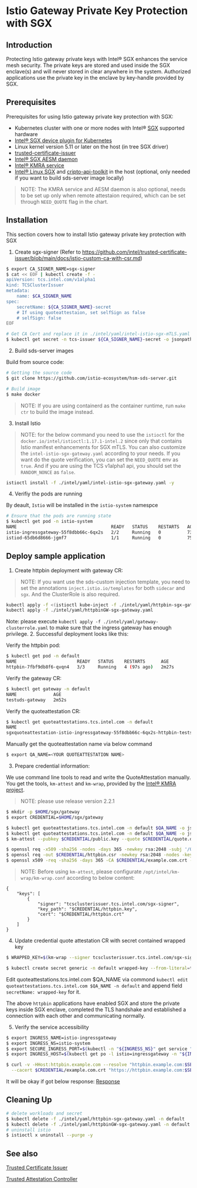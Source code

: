 # Istio Gateway Private Key Protection with SGX

## Introduction

Protecting Istio gateway private keys with Intel® SGX enhances the service mesh security. The private keys are stored and used inside the SGX enclave(s) and will never stored in clear anywhere in the system. Authorized applications use the private key in the enclave by key-handle provided by SGX.

## Prerequisites

Prerequisites for using Istio gateway private key protection with SGX:

- Kubernetes cluster with one or more nodes with Intel® [SGX](https://software.intel.com/content/www/us/en/develop/topics/software-guard-extensions.html) supported hardware
- [Intel® SGX device plugin for Kubernetes](https://github.com/intel/intel-device-plugins-for-kubernetes/blob/main/cmd/sgx_plugin/README.md)
- Linux kernel version 5.11 or later on the host (in tree SGX driver)
- [trusted-certificate-issuer](https://github.com/intel/trusted-certificate-issuer)
- [Intel® SGX AESM daemon](https://github.com/intel/linux-sgx#install-the-intelr-sgx-psw)
- [Intel® KMRA service](https://www.intel.com/content/www/us/en/developer/topic-technology/open/key-management-reference-application/overview.html)
- [Intel® Linux SGX](https://github.com/intel/linux-sgx) and [cripto-api-toolkit](https://github.com/intel/crypto-api-toolkit) in the host (optional, only needed if you want to build sds-server image locally)
> NOTE: The KMRA service and AESM daemon is also optional, needs to be set up only when remote attestaion required, which can be set through `NEED_QUOTE` flag in the chart.

## Installation

This section covers how to install Istio gateway private key protection with SGX
1. Create sgx-signer (Refer to https://github.com/intel/trusted-certificate-issuer/blob/main/docs/istio-custom-ca-with-csr.md)
```sh
$ export CA_SIGNER_NAME=sgx-signer
$ cat << EOF | kubectl create -f -
apiVersion: tcs.intel.com/v1alpha1
kind: TCSClusterIssuer
metadata:
    name: $CA_SIGNER_NAME
spec:
    secretName: ${CA_SIGNER_NAME}-secret
    # If using quoteattestaion, set selfSign as false
    # selfSign: false
EOF
```

```sh
# Get CA Cert and replace it in ./intel/yaml/intel-istio-sgx-mTLS.yaml
$ kubectl get secret -n tcs-issuer ${CA_SIGNER_NAME}-secret -o jsonpath='{.data.tls\.crt}' |base64 -d | sed -e 's;\(.*\);        \1;g'
```
2. Build sds-server images

Build from source code: 
```sh
# Getting the source code
$ git clone https://github.com/istio-ecosystem/hsm-sds-server.git
```

```sh
# Build image
$ make docker
```
> NOTE: If you are using containerd as the container runtime, run `make ctr` to build the image instead.

3. Install Istio

> NOTE: for the below command you need to use the `istioctl` for the `docker.io/intel/istioctl:1.17.1-intel.2` since only that contains Istio manifest enhancements for SGX mTLS.
You can also customize the `intel-istio-sgx-gateway.yaml` according to your needs. If you want do the quote verification, you can set the `NEED_QUOTE` env as `true`. And if you are using the TCS v1alpha1 api, you should set the `RANDOM_NONCE` as `false`.

```sh
istioctl install -f ./intel/yaml/intel-istio-sgx-gateway.yaml -y
```

4. Verifiy the pods are running

By deault, `Istio` will be installed in the `istio-system` namespce

```sh
# Ensure that the pods are running state
$ kubectl get pod -n istio-system
NAME                                    READY   STATUS    RESTARTS   AGE
istio-ingressgateway-55f8dbb66c-6qx2s   2/2     Running   0          73s
istiod-65db6d8666-jgmf7                 1/1     Running   0          75s
```

## Deploy sample application

1. Create httpbin deployment with gateway CR:
> NOTE: If you want use the sds-custom injection template, you need to set the annotations `inject.istio.io/templates` for both `sidecar` and `sgx`. And the ClusterRole is also required.
```sh
kubectl apply -f <(istioctl kube-inject -f ./intel/yaml/httpbin-sgx-gateway.yaml )
kubectl apply -f ./intel/yaml/httpbinGW-sgx-gateway.yaml
```
Note: please execute `kubectl apply -f ./intel/yaml/gateway-clusterrole.yaml` to make sure that the ingress gateway has enough privilege.
2. Successful deployment looks like this:

Verify the httpbin pod:
```sh
$ kubectl get pod -n default
NAME                       READY   STATUS    RESTARTS      AGE
httpbin-7fbf9db8f6-qvqn4   3/3     Running   4 (97s ago)   2m27s
```

Verify the gateway CR:
```sh
$ kubectl get gateway -n default
NAME              AGE
testuds-gateway   2m52s
```

Verify the quoteattestation CR:
```sh
$ kubectl get quoteattestations.tcs.intel.com -n default
NAME                                                                            AGE
sgxquoteattestation-istio-ingressgateway-55f8dbb66c-6qx2s-httpbin-testsds-com   4m36s
```
Manually get the quoteattestation name via below command

```sh
$ export QA_NAME=<YOUR QUOTEATTESTATION NAME>
```
3. Prepare credential information:

We use command line tools to read and write the QuoteAttestation manually. You get the tools, `km-attest` and `km-wrap`, provided by the [Intel® KMRA project](https://www.intel.com/content/www/us/en/developer/topic-technology/open/key-management-reference-application/overview.html).

> NOTE: please use release version 2.2.1

```sh
$ mkdir -p $HOME/sgx/gateway
$ export CREDENTIAL=$HOME/sgx/gateway

$ kubectl get quoteattestations.tcs.intel.com -n default $QA_NAME -o jsonpath='{.spec.publicKey}' | base64 -d > $CREDENTIAL/public.key
$ kubectl get quoteattestations.tcs.intel.com -n default $QA_NAME -o jsonpath='{.spec.quote}' | base64 -d > $CREDENTIAL/quote.data
$ km-attest --pubkey $CREDENTIAL/public.key --quote $CREDENTIAL/quote.data

$ openssl req -x509 -sha256 -nodes -days 365 -newkey rsa:2048 -subj '/O=example Inc./CN=example.com' -keyout $CREDENTIAL/example.com.key -out $CREDENTIAL/example.com.crt
$ openssl req -out $CREDENTIAL/httpbin.csr -newkey rsa:2048 -nodes -keyout $CREDENTIAL/httpbin.key -subj "/CN=httpbin.example.com/O=httpbin organization"
$ openssl x509 -req -sha256 -days 365 -CA $CREDENTIAL/example.com.crt -CAkey $CREDENTIAL/example.com.key -set_serial 0 -in $CREDENTIAL/httpbin.csr -out $CREDENTIAL/httpbin.crt
```
> NOTE: Before using `km-attest`, please configurate `/opt/intel/km-wrap/km-wrap.conf` according to below content:
```
{
    "keys": [
        {
            "signer": "tcsclusterissuer.tcs.intel.com/sgx-signer",
            "key_path": "$CREDENTIAL/httpbin.key",
            "cert": "$CREDENTIAL/httpbin.crt"
        }
    ]
}
```

4. Update credential quote attestation CR with secret contained wrapped key

```sh
$ WRAPPED_KEY=$(km-wrap --signer tcsclusterissuer.tcs.intel.com/sgx-signer --pubkey $CREDENTIAL/public.key --pin "HSMUserPin" --token "HSMSDSServer" --module /usr/local/lib/softhsm/libsofthsm2.so)

$ kubectl create secret generic -n default wrapped-key --from-literal=tls.key=${WRAPPED_KEY} --from-literal=tls.crt=$(base64 -w 0 < $CREDENTIAL/httpbin.crt)
```
Edit quoteattestations.tcs.intel.com $QA_NAME via commond `kubectl edit quoteattestations.tcs.intel.com $QA_NAME -n default` and append field `secretName: wrapped-key` for it.

The above `httpbin` applications have enabled SGX and store the private keys inside SGX enclave, completed the TLS handshake and established a connection with each other and communicating normally.

5. Verify the service accessibility

```sh
$ export INGRESS_NAME=istio-ingressgateway
$ export INGRESS_NS=istio-system
$ export SECURE_INGRESS_PORT=$(kubectl -n "${INGRESS_NS}" get service "${INGRESS_NAME}" -o jsonpath='{.spec.ports[?(@.name=="https")].nodePort}')
$ export INGRESS_HOST=$(kubectl get po -l istio=ingressgateway -n "${INGRESS_NS}" -o jsonpath='{.items[0].status.hostIP}')

$ curl -v -HHost:httpbin.example.com --resolve "httpbin.example.com:$SECURE_INGRESS_PORT:$INGRESS_HOST" \
  --cacert $CREDENTIAL/example.com.crt "https://httpbin.example.com:$SECURE_INGRESS_PORT/status/418"
```
It will be okay if got below response:
[Response](https://github.com/intel/istio/blob/release-1.17-intel/intel/image/gateway-test.png)

## Cleaning Up
```sh
# delete workloads and secret
$ kubectl delete -f ./intel/yaml/httpbin-sgx-gateway.yaml -n default
$ kubectl delete -f ./intel/yaml/httpbinGW-sgx-gateway.yaml -n default
# uninstall istio
$ istioctl x uninstall --purge -y
```

## See also

[Trusted Certificate Issuer](https://github.com/intel/trusted-certificate-issuer)

[Trusted Attestation Controller](https://github.com/intel/trusted-attestation-controller)
